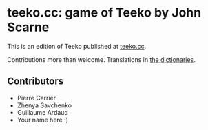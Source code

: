 # teeko.cc: game of Teeko by John Scarne

This is an edition of Teeko published at [teeko.cc](https://teeko.cc).

Contributions more than welcome. Translations in [the dictionaries](ui/src/translations.json).

## Contributors

- Pierre Carrier
- Zhenya Savchenko
- Guillaume Ardaud
- Your name here :)
